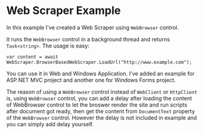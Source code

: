 # Web Scraper Example
In this example I've created a Web Scraper using `WebBrowser` control. 

It runs the `WebBrowser` control in a background thread and returns `Task<string>`. The usage is easy:

    var content = await WebScraper.BrowserBasedWebScraper.LoadUrl("http://www.example.com");

You can use it in Web and Windows Application. I've added an example for ASP.NET MVC project and another one for Windows Forms project.

The reason of using a `WebBrowser` control instead of `WebClient` or `HttpClient` is, using `WebBrowser` control, you can add a delay after loading the content of WebBrowser control to let the broswer render the site and run scripts after document got ready, then get the content from `DocumentText` property of the `WebBrowser` control. However the delay is not included in example and you can simply add delay yourself. 
